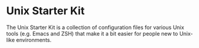 # Unix Starter Kit

The Unix Starter Kit is a collection of configuration files for
various Unix tools (e.g. Emacs and ZSH) that make it a bit easier for
people new to Unix-like environments.
